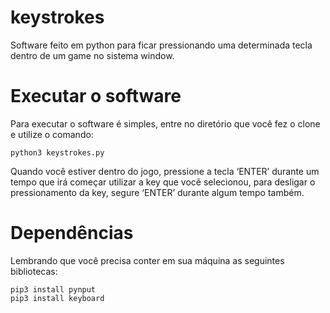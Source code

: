 # keystrokes
Software feito em python para ficar pressionando uma determinada tecla dentro de um game no sistema window.

# Executar o software
Para executar o software é simples, entre no diretório que você fez o clone e utilize o comando:

```
python3 keystrokes.py
```

Quando você estiver dentro do jogo, pressione a tecla ‘ENTER’ durante um tempo que irá começar utilizar a key que você selecionou, para desligar o pressionamento da key, segure ‘ENTER’ durante algum tempo também.

# Dependências
Lembrando que você precisa conter em sua máquina as seguintes bibliotecas:

```Instalar as dependências
pip3 install pynput
pip3 install keyboard
```

